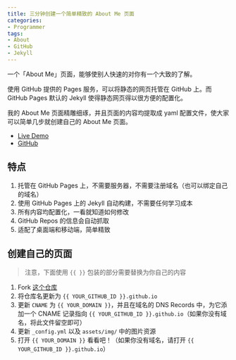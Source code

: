 ```yaml
---
title: 三分钟创建一个简单精致的 About Me 页面
categories:
- Programmer
tags:
- About
- GitHub
- Jekyll
---
```


一个「About Me」页面，能够使别人快速的对你有一个大致的了解。

使用 GitHub 提供的 Pages 服务，可以将静态的网页托管在 GitHub 上。而 GitHub Pages 默认的 Jekyll 使得静态网页得以很方便的配置化。

我的 About Me 页面精雕细琢，并且页面的内容均提取成 yaml 配置文件，使大家可以简单几步就创建自己的 About Me 页面。

- [Live Demo](http://xcatliu.com/)
- [GitHub](https://github.com/xcatliu/xcatliu.github.io)

## 特点

1. 托管在 GitHub Pages 上，不需要服务器，不需要注册域名（也可以绑定自己的域名）
2. 使用 GitHub Pages 上的 Jekyll 自动构建，不需要任何学习成本
3. 所有内容均配置化，一看就知道如何修改
4. GitHub Repos 的信息会自动抓取
5. 适配了桌面端和移动端，简单精致

## 创建自己的页面

> 注意，下面使用 `{{ }}` 包装的部分需要替换为你自己的内容

1. Fork [这个仓库](https://github.com/xcatliu/xcatliu.github.io)
2. 将仓库名更新为 `{{ YOUR_GITHUB_ID }}.github.io`
3. 更新 `CNAME` 为 `{{ YOUR_DOMAIN }}`，并且在域名的 DNS Records 中，为它添加一个 CNAME 记录指向 `{{ YOUR_GITHUB_ID }}.github.io`（如果你没有域名，将此文件留空即可）
4. 更新 `_config.yml` 以及 `assets/img/` 中的图片资源
5. 打开 `{{ YOUR_DOMAIN }}` 看看吧！（如果你没有域名，请打开 `{{ YOUR_GITHUB_ID }}.github.io`）
